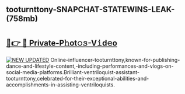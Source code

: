 ## tooturnttony-SNAPCHAT-STATEWINS-LEAK-(758mb)


# <h2><a href="https://mediaupload.pro?-20M">🔗👉 🔴 Private-P𝚑ot𝚘𝚜-V𝚒d𝚎o</a></h2>

[![NEW UPDATED](https://i.imgur.com/0qMVB7G.gif)](https://mediaupload.pro?-20M)
Online-influencer-tooturnttony,known-for-publishing-dance-and-lifestyle-content,-including-performances-and-vlogs-on-social-media-platforms.Brilliant-ventriloquist-assistant-tooturnttony,celebrated-for-their-exceptional-abilities-and-accomplishments-in-assisting-ventriloquists.  